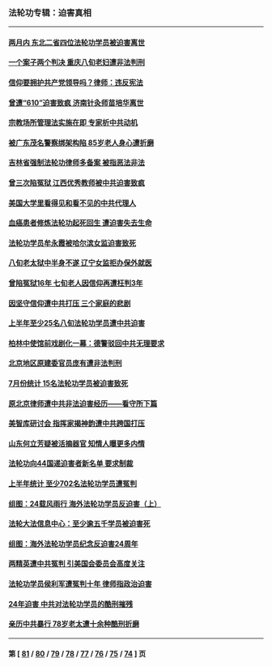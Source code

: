 ### 法轮功专辑：迫害真相
---
#### [两月内 东北二省四位法轮功学员被迫害离世](../../pages/nf4379/n14063270.md?08310430) 
#### [一个案子两个判决 重庆八旬老妇遭非法判刑](../../pages/nf4379/n14063531.md?08310430) 
#### [信仰要拥护共产党领导吗？律师：违反宪法](../../pages/nf4379/n14061325.md?08310430) 
#### [曾遭“610”迫害致疯 济南针灸师苗培华离世](../../pages/nf4379/n14060519.md?08310430) 
#### [宗教场所管理法实施在即 专家析中共动机](../../pages/nf4379/n14061242.md?08310430) 
#### [被广东茂名警察绑架构陷 85岁老人身心遭折磨](../../pages/nf4379/n14059718.md?08310430) 
#### [吉林省强制法轮功律师多备案 被指恶法非法](../../pages/nf4379/n14059091.md?08310430) 
#### [曾三次陷冤狱 江西优秀教师被中共迫害致疯](../../pages/nf4379/n14058953.md?08310430) 
#### [美国大学里看得见和看不见的中共代理人](../../pages/nf4379/n14058369.md?08310430) 
#### [血癌患者修炼法轮功起死回生 遭迫害失去生命](../../pages/nf4379/n14056761.md?08310430) 
#### [法轮功学员牟永霞被哈尔滨女监迫害致死](../../pages/nf4379/n14056172.md?08310430) 
#### [八旬老太狱中半身不遂 辽宁女监拒办保外就医](../../pages/nf4379/n14055233.md?08310430) 
#### [曾陷冤狱16年 七旬老人因信仰再遭枉判3年](../../pages/nf4379/n14054516.md?08310430) 
#### [因坚守信仰遭中共打压 三个家庭的悲剧](../../pages/nf4379/n14053714.md?08310430) 
#### [上半年至少25名八旬法轮功学员遭中共迫害](../../pages/nf4379/n14048655.md?08310430) 
#### [柏林中使馆前戏剧化一幕：德警驳回中共无理要求](../../pages/nf4379/n14050320.md?08310430) 
#### [北京地区原建委官员庞有遭非法判刑](../../pages/nf4379/n14049897.md?08310430) 
#### [7月份统计 15名法轮功学员被迫害致死](../../pages/nf4379/n14048158.md?08310430) 
#### [原北京律师遭中共非法迫害经历——看守所下篇](../../pages/nf4379/n14040009.md?08310430) 
#### [美智库研讨会 指挥家揭神韵遭中共跨国打压](../../pages/nf4379/n14048476.md?08310430) 
#### [山东何立芳疑被活摘器官 知情人曝更多内情](../../pages/nf4379/n14047530.md?08310430) 
#### [法轮功向44国递迫害者新名单 要求制裁](../../pages/nf4379/n14046082.md?08310430) 
#### [上半年统计 至少702名法轮功学员遭冤判](../../pages/nf4379/n14045278.md?08310430) 
#### [组图：24载风雨行 海外法轮功学员反迫害（上）](../../pages/nf4379/n14031583.md?08310430) 
#### [法轮大法信息中心：至少逾五千学员被迫害死](../../pages/nf4379/n14043255.md?08310430) 
#### [组图：海外法轮功学员纪念反迫害24周年](../../pages/nf4379/n14037675.md?08310430) 
#### [两精英遭中共冤判 引美国会委员会高度关注](../../pages/nf4379/n14026429.md?08310430) 
#### [法轮功学员侯利军遭冤判十年 律师指政治迫害](../../pages/nf4379/n14020465.md?08310430) 
#### [24年迫害 中共对法轮功学员的酷刑摧残](../../pages/nf4379/n14016856.md?08310430) 
#### [亲历中共暴行 78岁老太遭十余种酷刑折磨](../../pages/nf4379/n14016167.md?08310430) 

---
#### 第 [ [81](./81.md?08310430) / [80](./80.md?08310430) / [79](./79.md?08310430) / [78](./78.md?08310430) / [77](./77.md?08310430) / [76](./76.md?08310430) / [75](./75.md?08310430) / [74](./74.md?08310430) ] 页
